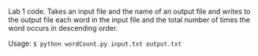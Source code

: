 Lab 1 code. Takes an input file and the name of an output file and writes to the output file each word in the input file and the total number of times the word occurs in descending order.

Usage:
`$ python wordCount.py input.txt output.txt`